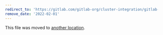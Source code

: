 ```yaml
---
redirect_to: 'https://gitlab.com/gitlab-org/cluster-integration/gitlab-agent/-/blob/master/doc/user_stories.md'
remove_date: '2022-02-01'
---
```


This file was moved to [another location](https://gitlab.com/gitlab-org/cluster-integration/gitlab-agent/-/blob/master/doc/user_stories.md).

<!-- This redirect file can be deleted after <2022-02-01>. -->
<!-- Before deletion, see: https://docs.gitlab.com/ee/development/documentation/#move-or-rename-a-page -->
